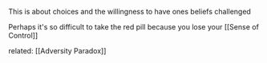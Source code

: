 This is about choices and the willingness to have ones beliefs challenged 


Perhaps it's so difficult to take the red pill because you lose your [[Sense of Control]]

related: [[Adversity Paradox]]